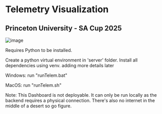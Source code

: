 # Telemetry Visualization
## Princeton University - SA Cup 2025


![image](https://github.com/jorrel1230/TelemViz/assets/140212785/ee5bc9dd-2b41-4b2e-adc0-dd92ee457098)


Requires Python to be installed.

Create a python virtual environment in 'server' folder. 
Install all dependencies using venv.
adding more details later

Windows: 
  run "runTelem.bat"

MacOS:
  run "runTelem.sh"
  
Note: This Dashboard is not deployable. It can only be run locally as the backend requires a physical connection. There's also no internet in the middle of a desert so go figure.
